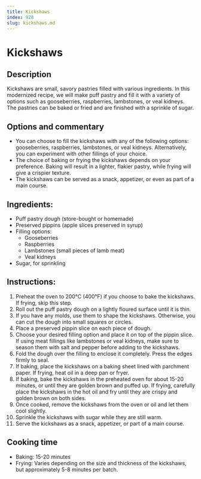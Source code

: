 ```yaml
---
title: Kickshaws
index: 928
slug: kickshaws.md
---
```


# Kickshaws

## Description
Kickshaws are small, savory pastries filled with various ingredients. In this modernized recipe, we will make puff pastry and fill it with a variety of options such as gooseberries, raspberries, lambstones, or veal kidneys. The pastries can be baked or fried and are finished with a sprinkle of sugar.

## Options and commentary
- You can choose to fill the kickshaws with any of the following options: gooseberries, raspberries, lambstones, or veal kidneys. Alternatively, you can experiment with other fillings of your choice.
- The choice of baking or frying the kickshaws depends on your preference. Baking will result in a lighter, flakier pastry, while frying will give a crispier texture.
- The kickshaws can be served as a snack, appetizer, or even as part of a main course.

## Ingredients:
- Puff pastry dough (store-bought or homemade)
- Preserved pippins (apple slices preserved in syrup)
- Filling options:
  - Gooseberries
  - Raspberries
  - Lambstones (small pieces of lamb meat)
  - Veal kidneys
- Sugar, for sprinkling

## Instructions:
1. Preheat the oven to 200°C (400°F) if you choose to bake the kickshaws. If frying, skip this step.
2. Roll out the puff pastry dough on a lightly floured surface until it is thin.
3. If you have any molds, use them to shape the kickshaws. Otherwise, you can cut the dough into small squares or circles.
4. Place a preserved pippin slice on each piece of dough.
5. Choose your desired filling option and place it on top of the pippin slice. If using meat fillings like lambstones or veal kidneys, make sure to season them with salt and pepper before adding to the kickshaws.
6. Fold the dough over the filling to enclose it completely. Press the edges firmly to seal.
7. If baking, place the kickshaws on a baking sheet lined with parchment paper. If frying, heat oil in a deep pan or fryer.
8. If baking, bake the kickshaws in the preheated oven for about 15-20 minutes, or until they are golden brown and puffed up. If frying, carefully place the kickshaws in the hot oil and fry until they are crispy and golden brown on both sides.
9. Once cooked, remove the kickshaws from the oven or oil and let them cool slightly.
10. Sprinkle the kickshaws with sugar while they are still warm.
11. Serve the kickshaws as a snack, appetizer, or part of a main course.

## Cooking time
- Baking: 15-20 minutes
- Frying: Varies depending on the size and thickness of the kickshaws, but approximately 5-8 minutes per batch.